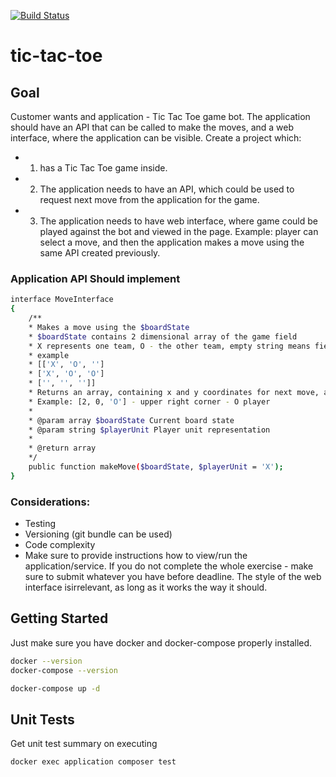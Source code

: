 [![Build Status](https://travis-ci.com/rsilveira65/tic-tac-toe.svg?token=z2yf7ZpVZudwz9Cxdor9&branch=master)](https://travis-ci.com/rsilveira65/tic-tac-toe)

# tic-tac-toe

## Goal

Customer wants and application - Tic Tac Toe game bot. The application
should have an API that can be called to make the moves, and a web
interface, where the application can be visible. Create a project which:

- 1. has a Tic Tac Toe game inside.
- 2. The application needs to have an API, which could be used to request next move from the application for the game.
- 3. The application needs to have web interface, where game could be played against the bot and viewed in the page. Example: player can select a
move, and then the application makes a move using the same API created previously.

### Application API Should implement

```sh
interface MoveInterface
{
    /**
    * Makes a move using the $boardState
    * $boardState contains 2 dimensional array of the game field
    * X represents one team, O - the other team, empty string means field is not yet taken.
    * example
    * [['X', 'O', '']
    * ['X', 'O', 'O']
    * ['', '', '']]
    * Returns an array, containing x and y coordinates for next move, and the unit that now occupies it.
    * Example: [2, 0, 'O'] - upper right corner - O player
    *
    * @param array $boardState Current board state
    * @param string $playerUnit Player unit representation
    *
    * @return array
    */
    public function makeMove($boardState, $playerUnit = 'X');
}
```
### Considerations:
- Testing
- Versioning (git bundle can be used)
- Code complexity
- Make sure to provide instructions how to view/run the application/service. If you do not complete the whole exercise - make sure to submit whatever you have before deadline. The style of the web interface isirrelevant, as long as it works the way it should.

## Getting Started
Just make sure you have docker and docker-compose properly installed.
```sh
docker --version
docker-compose --version
```

```sh
docker-compose up -d
```

## Unit Tests
Get unit test summary on executing

```sh
docker exec application composer test
```